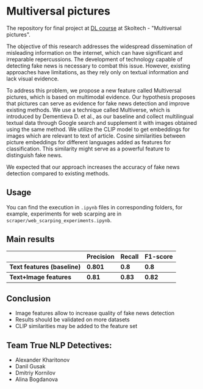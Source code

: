 # Multiversal pictures

The repository for final project at [DL course](https://github.com/oseledets/dl2023) at Skoltech - "Multiversal pictures".

The objective of this research addresses the widespread dissemination of misleading information on the internet, which can have significant and irreparable repercussions. The development of technology capable of detecting fake news is necessary to combat this issue. However, existing approaches have limitations, as they rely only on textual information and lack visual evidence.

To address this problem, we propose a new feature called Multiversal pictures, which is based on multimodal evidence. Our hypothesis proposes that pictures can serve as evidence for fake news detection and improve existing methods. We use a technique called Multiverse, which is introduced by Dementieva D. et al., as our baseline and collect multilingual textual data through Google search and supplement it with images obtained using the same method. We utilize the CLIP model to get embeddings for images which are relevant to text of article. Cosine similarities between picture embeddings for different languages added as features for classification. This similarity might serve as a powerful feature to distinguish fake news.

We expected that our approach increases the accuracy of fake news detection compared to existing methods.

## Usage
You can find the execution in `.ipynb` files in corresponding folders, for example, experiments for web scarping are in `scraper/web_scarping_experiments.ipynb`.

## Main results
<table>
<thead>
  <tr>
    <th> </th>
    <th>Precision</th>
    <th>Recall</th>
    <th>F1-score</th>
  </tr>
</thead>
<tbody>
  <tr>
    <td><b>Text features (baseline)</b></td>
    <td><b>0.801</b></td>
    <td><b>0.8</b></td>
    <td><b>0.8</b></td>
  </tr>
</tbody>
<tbody>
  <tr>
    <td><b>Text+Image features</b></td>
    <td><b>0.81</b></td>
    <td><b>0.83</b></td>
    <td><b>0.82</b></td>
  </tr>
</tbody>
</table>


## Conclusion
- Image features allow to increase quality of fake news detection
- Results should be validated on more datasets
- CLIP similarities may be added to the feature set


## Team True NLP Detectives:
- Alexander Kharitonov
- Danil Gusak
- Dmitriy Kornilov
- Alina Bogdanova
